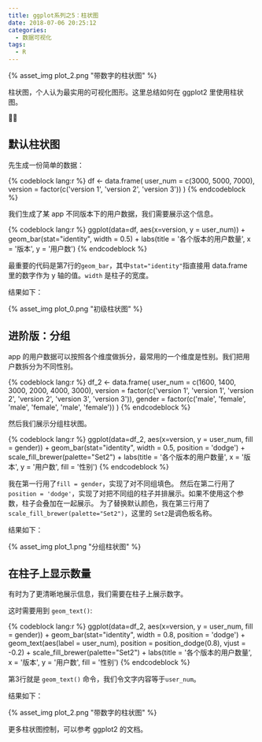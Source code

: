 ```yaml
---
title: ggplot系列之5：柱状图
date: 2018-07-06 20:25:12
categories:
  - 数据可视化
tags:
  - R
---
```


{% asset_img plot_2.png "带数字的柱状图" %}

柱状图，个人认为最实用的可视化图形。这里总结如何在 ggplot2 里使用柱状图。

<!-- more -->

## 默认柱状图

先生成一份简单的数据：

{% codeblock lang:r %}
df <- data.frame(
  user_num = c(3000, 5000, 7000),
  version = factor(c('version 1', 'version 2', 'version 3'))
)
{% endcodeblock %}

我们生成了某 app 不同版本下的用户数据，我们需要展示这个信息。

{% codeblock lang:r %}
ggplot(data=df, aes(x=version, y = user_num)) +
  geom_bar(stat="identity", width = 0.5) +
  labs(title = '各个版本的用户数量',
       x = '版本',
       y = '用户数')
{% endcodeblock %}


最重要的代码是第7行的`geom_bar`，其中`stat="identity"`指直接用 data.frame 里的数字作为 y 轴的值。`width` 是柱子的宽度。

结果如下：

{% asset_img plot_0.png "初级柱状图" %}


## 进阶版：分组

app 的用户数据可以按照各个维度做拆分，最常用的一个维度是性别。我们把用户数拆分为不同性别。

{% codeblock lang:r %}
df_2 <- data.frame(
  user_num = c(1600, 1400, 3000, 2000, 4000, 3000),
  version = factor(c('version 1', 'version 1', 'version 2',  'version 2', 'version 3', 'version 3')),
  gender = factor(c('male', 'female', 'male', 'female', 'male', 'female'))
)
{% endcodeblock %}

然后我们展示分组柱状图。

{% codeblock lang:r %}
ggplot(data=df_2, aes(x=version, y = user_num, fill = gender)) +
  geom_bar(stat="identity", width = 0.5, position = 'dodge') +
  scale_fill_brewer(palette="Set2") +
  labs(title = '各个版本的用户数量',
       x = '版本',
       y = '用户数',
       fill = '性别') 
{% endcodeblock %}

我在第一行用了`fill = gender`，实现了对不同组填色。
然后在第二行用了`position = 'dodge'`，实现了对把不同组的柱子并排展示。如果不使用这个参数，柱子会叠加在一起展示。
为了替换默认颜色，我在第三行用了`scale_fill_brewer(palette="Set2")`，这里的 `Set2`是调色板名称。

结果如下：

{% asset_img plot_1.png "分组柱状图" %}


## 在柱子上显示数量

有时为了更清晰地展示信息，我们需要在柱子上展示数字。

这时需要用到 `geom_text()`:

{% codeblock lang:r %}
ggplot(data=df_2, aes(x=version, y = user_num, fill = gender)) +
  geom_bar(stat="identity", width = 0.8, position = 'dodge') +
  geom_text(aes(label = user_num), position = position_dodge(0.8), vjust = -0.2) +
  scale_fill_brewer(palette="Set2") +
  labs(title = '各个版本的用户数量',
       x = '版本',
       y = '用户数',
       fill = '性别') 
{% endcodeblock %}

第3行就是 `geom_text()` 命令，我们令文字内容等于`user_num`。

结果如下：

{% asset_img plot_2.png "带数字的柱状图" %}

更多柱状图控制，可以参考 ggplot2 的文档。
